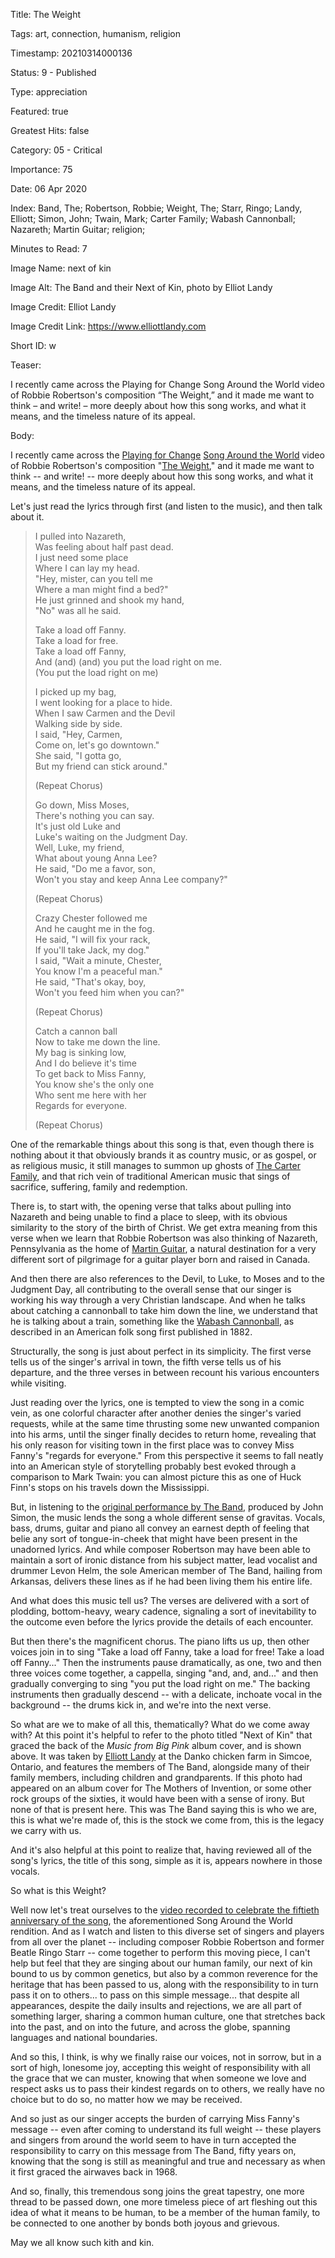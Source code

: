 Title:  The Weight

Tags:   art, connection, humanism, religion

Timestamp: 20210314000136

Status: 9 - Published

Type:   appreciation

Featured: true

Greatest Hits: false

Category: 05 - Critical

Importance: 75

Date:   06 Apr 2020

Index:  Band, The; Robertson, Robbie; Weight, The; Starr, Ringo; Landy, Elliott; Simon, John; Twain, Mark; Carter Family; Wabash Cannonball; Nazareth; Martin Guitar; religion; 

Minutes to Read: 7

Image Name: next of kin

Image Alt: The Band and their Next of Kin, photo by Elliot Landy

Image Credit: Elliot Landy

Image Credit Link: https://www.elliottlandy.com

Short ID: w

Teaser:

I recently came across the Playing for Change Song Around the World video of Robbie Robertson's composition “The Weight,” and it made me want to think – and write! – more deeply about how this song works, and what it means, and the timeless nature of its appeal.


Body:

I recently came across the [Playing for Change][pfc] [Song Around the World][satw] video of Robbie Robertson's composition "[The Weight][weight1]," and it made me want to think -- and write! -- more deeply about how this song works, and what it means, and the timeless nature of its appeal. 

Let's just read the lyrics through first (and listen to the music), and then talk about it. 

> I pulled into Nazareth,    
> Was feeling about half past dead.    
> I just need some place     
> Where I can lay my head.    
> "Hey, mister, can you tell me     
> Where a man might find a bed?"    
> He just grinned and shook my hand,    
> "No" was all he said.    
>     
> Take a load off Fanny.    
> Take a load for free.      
> Take a load off Fanny,     
> And (and) (and) you put the load right on me.    
> (You put the load right on me)    
>     
> I picked up my bag,   
> I went looking for a place to hide.    
> When I saw Carmen and the Devil    
> Walking side by side.    
> I said, "Hey, Carmen,    
> Come on, let's go downtown."    
> She said, "I gotta go,    
> But my friend can stick around."    
>     
> (Repeat Chorus)   
>     
> Go down, Miss Moses,     
> There's nothing you can say.    
> It's just old Luke and   
> Luke's waiting on the Judgment Day.      
> Well, Luke, my friend,     
> What about young Anna Lee?    
> He said, "Do me a favor, son,     
> Won't you stay and keep Anna Lee company?"    
>     
> (Repeat Chorus)   
>     
> Crazy Chester followed me     
> And he caught me in the fog.     
> He said, "I will fix your rack,   
> If you'll take Jack, my dog."    
> I said, "Wait a minute, Chester,    
> You know I'm a peaceful man."    
> He said, "That's okay, boy,    
> Won't you feed him when you can?"    
>     
> (Repeat Chorus)    
>     
> Catch a cannon ball    
> Now to take me down the line.    
> My bag is sinking low,  
> And I do believe it's time    
> To get back to Miss Fanny,   
> You know she's the only one    
> Who sent me here with her   
> Regards for everyone.    
>     
> (Repeat Chorus)   

One of the remarkable things about this song is that, even though there is nothing about it that obviously brands it as country music, or as gospel, or as religious music, it still manages to summon up ghosts of [The Carter Family][carter], and that rich vein of traditional American music that sings of sacrifice, suffering, family and redemption. 

There is, to start with, the opening verse that talks about pulling into Nazareth and being unable to find a place to sleep, with its obvious similarity to the story of the birth of Christ.   We get extra meaning from this verse when we learn that Robbie Robertson was also thinking of Nazareth, Pennsylvania as the home of [Martin Guitar][martin], a natural destination for a very different sort of pilgrimage for a guitar player born and raised in Canada.   

And then there are also references to the Devil, to Luke, to Moses and to the Judgment Day, all contributing to the overall sense that our singer is working his way through a very Christian landscape. And when he talks about catching a cannonball to take him down the line, we understand that he is talking about a train, something like the [Wabash Cannonball][wabash], as described in an American folk song first published in 1882.

Structurally, the song is just about perfect in its simplicity. The first verse tells us of the singer's arrival in town, the fifth verse tells us of his departure, and the three verses in between recount his various encounters while visiting. 

Just reading over the lyrics, one is tempted to view the song in a comic vein, as one colorful character after another denies the singer's varied requests, while at the same time thrusting some new unwanted companion into his arms, until the singer finally decides to return home, revealing that his only reason for visiting town in the first place was to convey Miss Fanny's "regards for everyone." From this perspective it seems to fall neatly into an American style of storytelling probably best evoked through a comparison to Mark Twain: you can almost picture this as one of Huck Finn's stops on his travels down the Mississippi.  

But, in listening to the [original performance by The Band][apple], produced by John Simon, the music lends the song a whole different sense of gravitas. Vocals, bass, drums, guitar and piano all convey an earnest depth of feeling that belie any sort of tongue-in-cheek that might have been present in the unadorned lyrics. And while composer Robertson may have been able to maintain a sort of ironic distance from his subject matter, lead vocalist and drummer Levon Helm, the sole American member of The Band, hailing from Arkansas, delivers these lines as if he had been living them his entire life. 

And what does this music tell us? The verses are delivered with a sort of plodding, bottom-heavy, weary cadence, signaling a sort of inevitability to the outcome even before the lyrics provide the details of each encounter. 

But then there's the magnificent chorus. The piano lifts us up, then other voices join in to sing "Take a load off Fanny, take a load for free! Take a load off Fanny..." Then the instruments pause dramatically, as one, two and then three voices come together, a cappella, singing "and, and, and..." and then gradually converging to sing "you put the load right on me." The  backing instruments then gradually descend -- with a delicate, inchoate vocal in the background -- the drums kick in, and we're into the next verse. 

So what are we to make of all this, thematically? What do we come away with? At this point it's helpful to refer to the  photo titled "Next of Kin" that graced the back of the *Music from Big Pink* album cover, and is shown above. It was taken by [Elliott Landy][landy] at the Danko chicken farm in Simcoe, Ontario, and features the members of The Band, alongside many of their family members, including children and grandparents. If this photo had appeared on an album cover for The Mothers of Invention, or some other rock groups of the sixties, it would have been with a sense of irony. But none of that is present here. This was The Band saying this is who we are, this is what we're made of, this is the stock we come from, this is the legacy we carry with us. 

And it's also helpful at this point to realize that, having reviewed all of the song's lyrics, the title of this song, simple as it is, appears nowhere in those vocals. 

So what is this Weight? 

Well now let's treat ourselves to the [video recorded to celebrate the fiftieth anniversary of the song][video], the aforementioned Song Around the World rendition. And as I watch and listen to this diverse set of singers and players from all over the planet -- including composer Robbie Robertson and former Beatle Ringo Starr -- come together to perform this moving piece, I can't help but feel that they are singing about our human family, our next of kin bound to us by common genetics, but also by a common reverence for the heritage that has been passed to us, along with the responsibility to in turn pass it on to others... to pass on this simple message... that despite all appearances, despite the daily insults and rejections, we are all part of something larger, sharing a common human culture, one that stretches back into the past, and on into the future, and across the globe, spanning languages and national boundaries. 

And so this, I think, is why we finally raise our voices, not in sorrow, but in a sort of high, lonesome joy, accepting this weight of responsibility with all the grace that we can muster, knowing that when someone we love and respect asks us to pass their kindest regards on to others, we really have no choice but to do so, no matter how we may be received. 

And so just as our singer accepts the burden of carrying Miss Fanny's message -- even after coming to understand its full weight -- these players and singers from around the world seem to have in turn accepted the responsibility to carry on this message from The Band, fifty years on, knowing that the song is still as meaningful and true and necessary as when it first graced the airwaves back in 1968.

And so, finally, this tremendous song joins the great tapestry, one more thread to be passed down, one more timeless piece of art fleshing out this idea of what it means to be human, to be a member of the human family, to be connected to one another by bonds both joyous and grievous. 

May we all know such kith and kin. 

[carter]: https://en.wikipedia.org/wiki/Carter_Family
[landy]: https://www.elliottlandy.com
[martin]: https://www.martinguitar.com
[pfc]: https://playingforchange.com
[satw]: https://www.youtube.com/playlist?list=PLC122061BDC373B4B
[weight1]: https://en.wikipedia.org/wiki/The_Weight
[apple]: https://music.apple.com/us/album/the-weight-remastered/1440841468?i=1440841469
[video]: https://youtu.be/ph1GU1qQ1zQ
[nextofkin]: https://theband.hiof.no/band_pictures/next_of_kin_tr.html
[wabash]: https://en.wikipedia.org/wiki/Wabash_Cannonball
